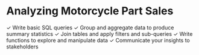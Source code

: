 # Analyzing Motorcycle Part Sales
✓ Write basic SQL queries
✓ Group and aggregate data to produce summary statistics
✓ Join tables and apply filters and sub-queries
✓ Write functions to explore and manipulate data
✓ Communicate your insights to stakeholders
